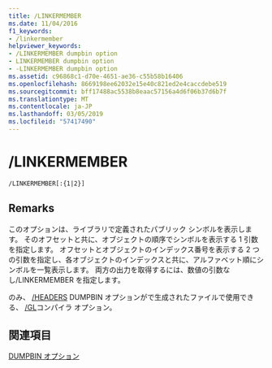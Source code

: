 ```yaml
---
title: /LINKERMEMBER
ms.date: 11/04/2016
f1_keywords:
- /linkermember
helpviewer_keywords:
- /LINKERMEMBER dumpbin option
- LINKERMEMBER dumpbin option
- -LINKERMEMBER dumpbin option
ms.assetid: c96868c1-d70e-4651-ae36-c55b58b16406
ms.openlocfilehash: 8669198ee62032e15e40c821ed2e4caccdebe519
ms.sourcegitcommit: bff17488ac5538b8eaac57156a4d6f06b37d6b7f
ms.translationtype: MT
ms.contentlocale: ja-JP
ms.lasthandoff: 03/05/2019
ms.locfileid: "57417490"
---
```

# <a name="linkermember"></a>/LINKERMEMBER

```
/LINKERMEMBER[:{1|2}]
```

## <a name="remarks"></a>Remarks

このオプションは、ライブラリで定義されたパブリック シンボルを表示します。 そのオフセットと共に、オブジェクトの順序でシンボルを表示する 1 引数を指定します。 オフセットとオブジェクトのインデックス番号を表示する 2 つの引数を指定し、各オブジェクトのインデックスと共に、アルファベット順にシンボルを一覧表示します。 両方の出力を取得するには、数値の引数なし/LINKERMEMBER を指定します。

のみ、 [/HEADERS](../../build/reference/headers.md) DUMPBIN オプションがで生成されたファイルで使用できる、 [/GL](../../build/reference/gl-whole-program-optimization.md)コンパイラ オプション。

## <a name="see-also"></a>関連項目

[DUMPBIN オプション](../../build/reference/dumpbin-options.md)
